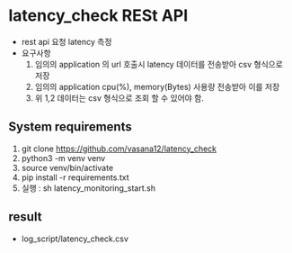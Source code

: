 # latency_check RESt API
- rest api 요청 latency 측정
- 요구사항
  1. 임의의 application 의 url 호출시 latency 데이터를 전송받아 csv 형식으로 저장
  2. 임의의 application cpu(%), memory(Bytes) 사용량 전송받아 이를 저장
  3. 위 1,2 데이터는 csv 형식으로 조회 할 수 있어야 함.

## System requirements
1. git clone https://github.com/vasana12/latency_check
2. python3 -m venv venv
3. source venv/bin/activate
4. pip install -r requirements.txt
5. 실행 : sh latency_monitoring_start.sh

## result
- log_script/latency_check.csv
